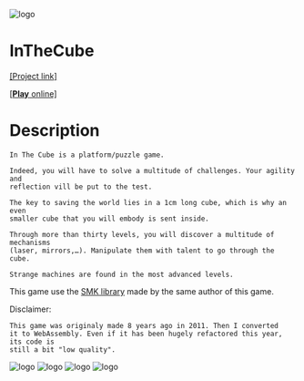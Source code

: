 ![logo](https://arthursonzogni.com/InTheCube/carrousel/1.png)

InTheCube
=========

[[Project link]](https://arthursonzogni.com/en/InTheCube/)

[[**Play** online]](https://arthursonzogni.com/InTheCube/play)

# Description
~~~
In The Cube is a platform/puzzle game.

Indeed, you will have to solve a multitude of challenges. Your agility and
reflection vill be put to the test.

The key to saving the world lies in a 1cm long cube, which is why an even
smaller cube that you will embody is sent inside.

Through more than thirty levels, you will discover a multitude of mechanisms
(laser, mirrors,…). Manipulate them with talent to go through the cube.

Strange machines are found in the most advanced levels.
~~~

This game use the [SMK library](https://github.com/ArthurSonzogni/smk) made by
the same author of this game.

Disclaimer:
~~~
This game was originaly made 8 years ago in 2011. Then I converted
it to WebAssembly. Even if it has been hugely refactored this year, its code is
still a bit "low quality".
~~~

![logo](https://arthursonzogni.com/InTheCube/carrousel/2.png)
![logo](https://arthursonzogni.com/InTheCube/carrousel/3.png)
![logo](https://arthursonzogni.com/InTheCube/carrousel/4.png)
![logo](https://arthursonzogni.com/InTheCube/carrousel/5.png)

